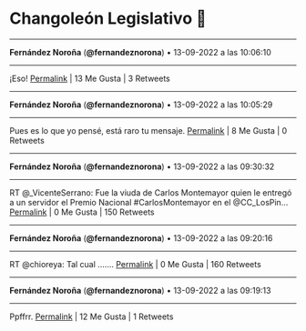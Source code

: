 # Changoleón Legislativo 🙈
*****
**Fernández Noroña** (**@fernandeznorona**) • 13-09-2022 a las 10:06:10
*****
¡Eso!
[Permalink](https://twitter.com/fernandeznorona/status/1569749294256738306) | 13 Me Gusta | 3 Retweets
*****
**Fernández Noroña** (**@fernandeznorona**) • 13-09-2022 a las 10:05:29
*****
Pues es lo que yo pensé, está raro tu mensaje.
[Permalink](https://twitter.com/fernandeznorona/status/1569749121002610690) | 8 Me Gusta | 0 Retweets
*****
**Fernández Noroña** (**@fernandeznorona**) • 13-09-2022 a las 09:30:32
*****
RT @_VicenteSerrano: Fue la viuda de Carlos Montemayor quien le entregó a un servidor el Premio Nacional #CarlosMontemayor en el @CC_LosPin…
[Permalink](https://twitter.com/fernandeznorona/status/1569740323391426562) | 0 Me Gusta | 150 Retweets
*****
**Fernández Noroña** (**@fernandeznorona**) • 13-09-2022 a las 09:20:16
*****
RT @chioreya: Tal cual …….
[Permalink](https://twitter.com/fernandeznorona/status/1569737739788029958) | 0 Me Gusta | 160 Retweets
*****
**Fernández Noroña** (**@fernandeznorona**) • 13-09-2022 a las 09:19:13
*****
Ppffrr.
[Permalink](https://twitter.com/fernandeznorona/status/1569737477006688262) | 12 Me Gusta | 1 Retweets